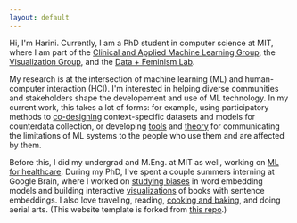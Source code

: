 ```yaml
---
layout: default
---
```


<!-- <img class="profile-picture" src="rosendal.jpg"> -->

Hi, I'm Harini. Currently, I am a PhD student in computer science at MIT, where I am part of the [Clinical and Applied Machine Learning Group](https://ddig.csail.mit.edu/), the [Visualization Group](http://vis.csail.mit.edu/), and the [Data + Feminism Lab](https://dataplusfeminism.mit.edu/). 

My research is at the intersection of machine learning (ML) and human-computer interaction (HCI). I'm interested in helping diverse communities and stakeholders shape the developement and use of ML technology.  In my current work, this takes a lot of forms: for example, using participatory methods to [co-designing](https://dl.acm.org/doi/10.1145/3531146.3533132) context-specific datasets and models for counterdata collection, or developing [tools](https://dl.acm.org/doi/abs/10.1145/3490099.3511160) and [theory](https://dl.acm.org/doi/pdf/10.1145/3411764.3445088) for communicating the limitations of ML systems to the people who use them and are affected by them.    

Before this, I did my undergrad and M.Eng. at MIT as well, working on [ML for healthcare](http://proceedings.mlr.press/v68/suresh17a/suresh17a.pdf). During my PhD, I've spent a couple summers interning at Google Brain, where I worked on [studying biases](https://arxiv.org/pdf/2011.03395.pdf) in word embedding models and building interactive [visualizations](https://github.com/PAIR-code/book-viz) of books with sentence embeddings. I also love traveling, reading, [cooking and baking](https://www.instagram.com/thebubblesbakery/), and doing aerial arts. (This website template is forked from [this repo](https://github.com/ankitsultana/researcher).)
